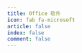 ```yaml
---
title: Office 软件
icon: fab fa-microsoft
article: false
index: false
comment: false
---
```


<Catalog />
